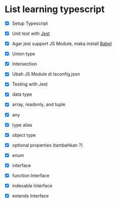 # List learning typescript

- [x] Setup Typescript
- [x] Unit test with [Jest](https://jestjs.io/)
- [x] Agar jest support JS Module, maka install [Babel](https://babeljs.io/)
- [x] Union type
- [x] Intersection
- [x] Ubah JS Module di tsconfig.json
- [x] Testing with Jest
- [x] data type
- [x] array, readonly, and tuple
- [x] any 
- [x] type alias
- [x] object type
- [x] optional properties (tambahkan ?)
- [x] enum 
- [x] interface
- [x] function Interface
- [x] indexable Interface
- [x] extends Interface

